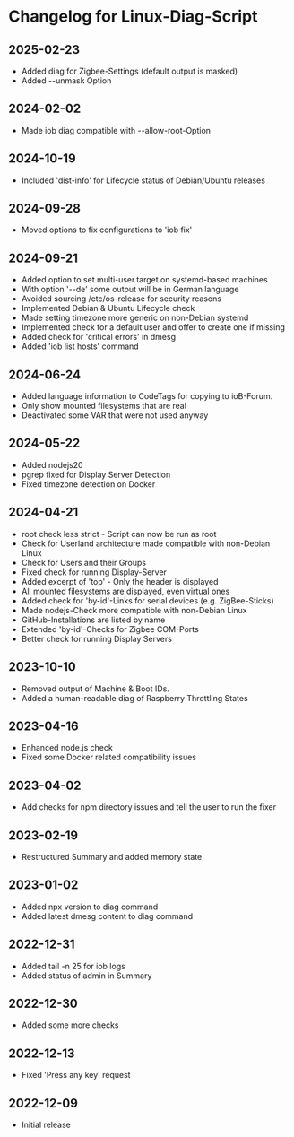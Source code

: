 # Changelog for Linux-Diag-Script

## 2025-02-23
* Added diag for Zigbee-Settings (default output is masked)
* Added --unmask Option

## 2024-02-02
* Made iob diag compatible with --allow-root-Option

## 2024-10-19
* Included 'dist-info' for Lifecycle status of Debian/Ubuntu releases

## 2024-09-28
* Moved options to fix configurations to 'iob fix'

## 2024-09-21
* Added option to set multi-user.target on systemd-based machines
* With option '--de' some output will be in German language
* Avoided sourcing /etc/os-release for security reasons
* Implemented Debian & Ubuntu Lifecycle check
* Made setting timezone more generic on non-Debian systemd
* Implemented check for a default user and offer to create one if missing
* Added check for 'critical errors' in dmesg
* Added 'iob list hosts' command

## 2024-06-24
* Added language information to CodeTags for copying to ioB-Forum.
* Only show mounted filesystems that are real
* Deactivated some VAR that were not used anyway

## 2024-05-22
* Added nodejs20
* pgrep fixed for Display Server Detection
* Fixed timezone detection on Docker

## 2024-04-21
* root check less strict - Script can now be run as root
* Check for Userland architecture made compatible with non-Debian Linux
* Check for Users and their Groups
* Fixed check for running Display-Server
* Added excerpt of 'top' - Only the header is displayed
* All mounted filesystems are displayed, even virtual ones
* Added check for 'by-id'-Links for serial devices (e.g. ZigBee-Sticks)
* Made nodejs-Check more compatible with non-Debian Linux
* GitHub-Installations are listed by name
* Extended 'by-id'-Checks for Zigbee COM-Ports
* Better check for running Display Servers

## 2023-10-10
* Removed output of Machine & Boot IDs.
* Added a human-readable diag of Raspberry Throttling States

## 2023-04-16
* Enhanced node.js check
* Fixed some Docker related compatibility issues

## 2023-04-02
* Add checks for npm directory issues and tell the user to run the fixer

## 2023-02-19
* Restructured Summary and added memory state

## 2023-01-02
* Added npx version to diag command
* Added latest dmesg content to diag command

## 2022-12-31
* Added tail -n 25 for iob logs
* Added status of admin in Summary

## 2022-12-30
* Added some more checks

## 2022-12-13
* Fixed 'Press any key' request

## 2022-12-09
* Initial release

